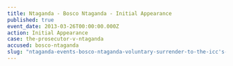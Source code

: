 ```yaml
---
title: Ntaganda - Bosco Ntaganda - Initial Appearance
published: true
event_date: 2013-03-26T00:00:00.000Z
action: Initial Appearance
case: the-prosecutor-v-ntaganda
accused: bosco-ntaganda
slug: "ntaganda-events-bosco-ntaganda-voluntary-surrender-to-the-icc's-custody"
---
```



